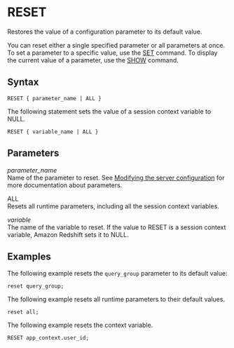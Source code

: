 # RESET<a name="r_RESET"></a>

Restores the value of a configuration parameter to its default value\.

You can reset either a single specified parameter or all parameters at once\. To set a parameter to a specific value, use the [SET](r_SET.md) command\. To display the current value of a parameter, use the [SHOW](r_SHOW.md) command\.

## Syntax<a name="r_RESET-synopsis"></a>

```
RESET { parameter_name | ALL }
```

The following statement sets the value of a session context variable to NULL\.

```
RESET { variable_name | ALL }
```

## Parameters<a name="r_RESET-parameters"></a>

 *parameter\_name*   
Name of the parameter to reset\. See [Modifying the server configuration](cm_chap_ConfigurationRef.md#t_Modifying_the_default_settings) for more documentation about parameters\.

ALL   
Resets all runtime parameters, including all the session context variables\.

*variable*   
The name of the variable to reset\. If the value to RESET is a session context variable, Amazon Redshift sets it to NULL\.

## Examples<a name="r_RESET-examples"></a>

The following example resets the `query_group` parameter to its default value: 

```
reset query_group;
```

The following example resets all runtime parameters to their default values\. 

```
reset all;
```

The following example resets the context variable\.

```
RESET app_context.user_id;
```
